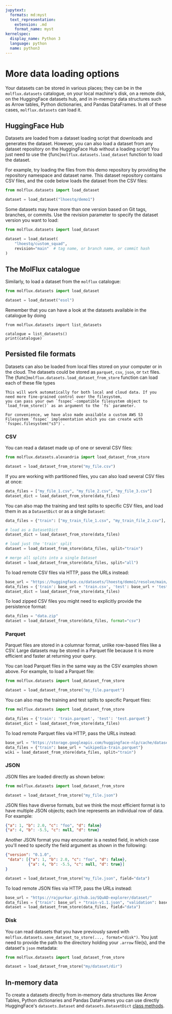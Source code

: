 ```yaml
---
jupytext:
  formats: md:myst
  text_representation:
    extension: .md
    format_name: myst
kernelspec:
  display_name: Python 3
  language: python
  name: python3
---
```


# More data loading options


Your datasets can be stored in various places; they can be in the `molflux.datasets` catalogue, on your local machine's disk,
on a remote disk, on the HuggingFace datasets hub, and in in-memory data structures such as Arrow tables, Python dictionaries, and Pandas
DataFrames. In all of these cases, ``molflux.datasets`` can load it.

## HuggingFace Hub

Datasets are loaded from a dataset loading script that downloads and generates the dataset. However, you can also load a
dataset from any dataset repository on the HuggingFace Hub without a loading script!
You just need to use the {func}`molflux.datasets.load_dataset` function to load the dataset.

For example, try loading the files from this demo repository by providing the repository namespace and dataset name. This
dataset repository contains CSV files, and the code below loads the dataset from the CSV files:

```python
from molflux.datasets import load_dataset

dataset = load_dataset("lhoestq/demo1")
```

Some datasets may have more than one version based on Git tags, branches, or commits. Use the revision parameter to
specify the dataset version you want to load:

```python
from molflux.datasets import load_dataset

dataset = load_dataset(
    "lhoestq/custom_squad",
    revision="main"  # tag name, or branch name, or commit hash
)
```

## The MolFlux catalogue

Similarly, to load a dataset from the ``molflux`` catalogue:

```python
from molflux.datasets import load_dataset

dataset = load_dataset("esol")
```

Remember that you can have a look at the datasets available in the catalogue by doing
```{code-cell} ipython3
from molflux.datasets import list_datasets

catalogue = list_datasets()
print(catalogue)
```

## Persisted file formats

Datasets can also be loaded from local files stored on your computer or in the cloud. The datasets could be
stored as ``parquet``, ``csv``, ``json``, or ``txt`` files. The {func}`molflux.datasets.load_dataset_from_store` function can load each
of these file types

```{hint}
This will work automatically for both local and cloud data. If you need more fine-grained control over the filesystem,
you can pass your own `fsspec`-compatible filesystem object to `load_from_store()` as an argument to the `fs` parameter.

For convenience, we have also made available a custom AWS S3 Filesystem `fsspec` implementation which you can create with
`fsspec.filesystem("s3")`.
```

### CSV

You can read a dataset made up of one or several CSV files:

```python
from molflux.datasets.alexandria import load_dataset_from_store

dataset = load_dataset_from_store("my_file.csv")
```

If you are working with partitioned files, you can also load several CSV files at once:

```python
data_files = ["my_file_1.csv", "my_file_2.csv", "my_file_3.csv"]
dataset_dict = load_dataset_from_store(data_files)
```

You can also map the training and test splits to specific CSV files, and load them in as a `DatasetDict` or as a single
`Dataset`:

```python
data_files = {"train": ["my_train_file_1.csv", "my_train_file_2.csv"], "test": "my_test_file.csv"}

# load as a DatasetDict
dataset_dict = load_dataset_from_store(data_files)

# load just the 'train' split
dataset = load_dataset_from_store(data_files, split="train")

# merge all splits into a single Dataset
dataset = load_dataset_from_store(data_files, split="all")
```

To load remote CSV files via HTTP, pass the URLs instead:

```python
base_url = "https://huggingface.co/datasets/lhoestq/demo1/resolve/main/data/"
data_files = {'train': base_url + 'train.csv', 'test': base_url + 'test.csv'}
dataset_dict = load_dataset_from_store(data_files)
```

To load zipped CSV files you might need to explicitly provide the persistence format:

```python
data_files = "data.zip"
dataset = load_dataset_from_store(data_files, format="csv")
```

### Parquet

Parquet files are stored in a columnar format, unlike row-based files like a CSV.
Large datasets may be stored in a Parquet file because it is more efficient and faster at returning your query.

You can load Parquet files in the same way as the CSV examples shown above. For example, to load a Parquet file:

```python
from molflux.datasets import load_dataset_from_store

dataset = load_dataset_from_store("my_file.parquet")
```

You can also map the training and test splits to specific Parquet files:

```python
from molflux.datasets import load_dataset_from_store

data_files = {'train': 'train.parquet', 'test': 'test.parquet'}
dataset_dict = load_dataset_from_store(data_files)
```

To load remote Parquet files via HTTP, pass the URLs instead:

```python
base_url = "https://storage.googleapis.com/huggingface-nlp/cache/datasets/wikipedia/20200501.en/1.0.0/"
data_files = {"train": base_url + "wikipedia-train.parquet"}
wiki = load_dataset_from_store(data_files, split="train")
```

### JSON

JSON files are loaded directly as shown below:

```python
from molflux.datasets import load_dataset_from_store

dataset = load_dataset_from_store("my_file.json")
```

JSON files have diverse formats, but we think the most efficient format is to have multiple JSON objects; each line represents
an individual row of data. For example:

```json lines
{"a": 1, "b": 2.0, "c": "foo", "d": false}
{"a": 4, "b": -5.5, "c": null, "d": true}
```

Another JSON format you may encounter is a nested field, in which case you'll need to specify the field argument as shown in the following:

```json
{"version": "0.1.0",
 "data": [{"a": 1, "b": 2.0, "c": "foo", "d": false},
          {"a": 4, "b": -5.5, "c": null, "d": true}]
}
```

```python
dataset = load_dataset_from_store("my_file.json", field="data")
```

To load remote JSON files via HTTP, pass the URLs instead:

```python
base_url = "https://rajpurkar.github.io/SQuAD-explorer/dataset/"
data_files = {"train": base_url + "train-v1.1.json", "validation": base_url + "dev-v1.1.json"}
dataset = load_dataset_from_store(data_files, field="data")
```

### Disk

You can read datasets that you have previously saved with `molflux.datasets.save_dataset_to_store(..., format="disk")`.
You just need to provide the path to the directory holding your `.arrow` file(s), and the dataset's `json` metadata:

```python
from molflux.datasets import load_dataset_from_store

dataset = load_dataset_from_store("my/dataset/dir")
```

## In-memory data

To create a datasets directly from in-memory data structures like Arrow Tables, Python dictionaries and Pandas DataFrames
you can use directly HuggingFace's `datasets.Dataset` and `datasets.DatasetDict` [class methods](https://huggingface.co/docs/datasets/loading#inmemory-data).
